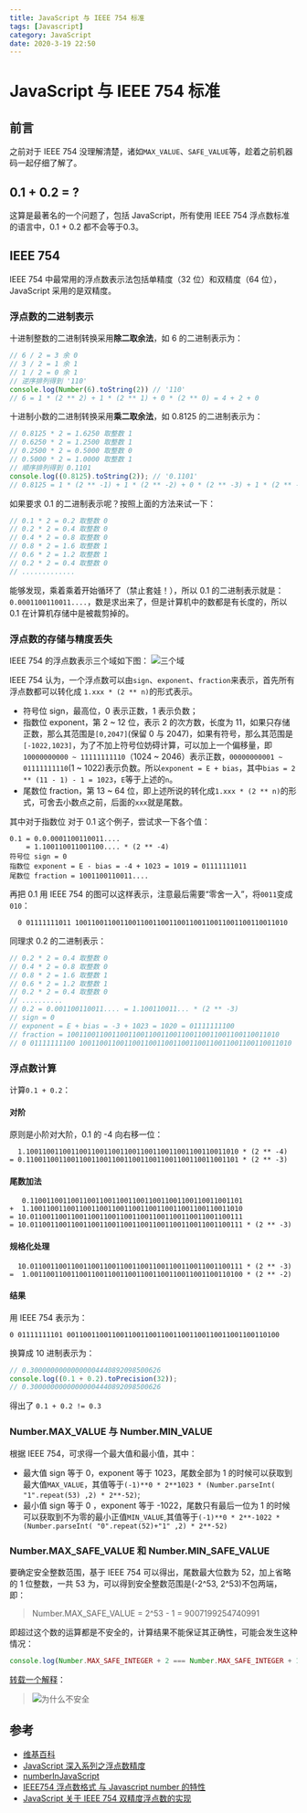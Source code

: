 ```yaml
---
title: JavaScript 与 IEEE 754 标准
tags: [Javascript]
category: JavaScript
date: 2020-3-19 22:50
---
```

# JavaScript 与 IEEE 754 标准

## 前言
之前对于 IEEE 754 没理解清楚，诸如`MAX_VALUE`、`SAFE_VALUE`等，趁着之前机器码一起仔细了解了。

## 0.1 + 0.2 = ?
这算是最著名的一个问题了，包括 JavaScript，所有使用 IEEE 754 浮点数标准的语言中，0.1 + 0.2 都不会等于0.3。

## IEEE 754
IEEE 754 中最常用的浮点数表示法包括单精度（32 位）和双精度（64 位），JavaScript 采用的是双精度。

### 浮点数的二进制表示
十进制整数的二进制转换采用**除二取余法**，如 6 的二进制表示为：
```javascript
// 6 / 2 = 3 余 0
// 3 / 2 = 1 余 1
// 1 / 2 = 0 余 1
// 逆序排列得到 '110'
console.log(Number(6).toString(2)) // '110'
// 6 = 1 * (2 ** 2) + 1 * (2 ** 1) + 0 * (2 ** 0) = 4 + 2 + 0
```
十进制小数的二进制转换采用**乘二取余法**，如 0.8125 的二进制表示为：
```javascript
// 0.8125 * 2 = 1.6250 取整数 1
// 0.6250 * 2 = 1.2500 取整数 1
// 0.2500 * 2 = 0.5000 取整数 0
// 0.5000 * 2 = 1.0000 取整数 1
// 顺序排列得到 0.1101
console.log((0.8125).toString(2)); // '0.1101'
// 0.8125 = 1 * (2 ** -1) + 1 * (2 ** -2) + 0 * (2 ** -3) + 1 * (2 ** -4)
```

如果要求 0.1 的二进制表示呢？按照上面的方法来试一下：
```javascript
// 0.1 * 2 = 0.2 取整数 0
// 0.2 * 2 = 0.4 取整数 0
// 0.4 * 2 = 0.8 取整数 0
// 0.8 * 2 = 1.6 取整数 1
// 0.6 * 2 = 1.2 取整数 1
// 0.2 * 2 = 0.4 取整数 0
// .............
```
能够发现，乘着乘着开始循环了（禁止套娃！），所以 0.1 的二进制表示就是：`0.0001100110011....`，数是求出来了，但是计算机中的数都是有长度的，所以 0.1 在计算机存储中是被裁剪掉的。

### 浮点数的存储与精度丢失
IEEE 754 的浮点数表示三个域如下图：
![三个域](https://static.gongfangwen.com/2020-03-19-2880px-General_floating_point_frac.svg.png)

IEEE 754 认为，一个浮点数可以由`sign`、`exponent`、`fraction`来表示，首先所有浮点数都可以转化成 `1.xxx * (2 ** n)`的形式表示。
 - 符号位 sign，最高位，0 表示正数，1 表示负数；
 - 指数位 exponent，第 2 ~ 12 位，表示 2 的次方数，长度为 11，如果只存储正数，那么其范围是`[0,2047]`(保留 0 与 2047)，如果有符号，那么其范围是`[-1022,1023]`，为了不加上符号位妨碍计算，可以加上一个偏移量，即 `10000000000 ~ 11111111110`（1024 ~ 2046）表示正数，`00000000001 ~ 01111111110`(1 ~ 1022)表示负数。所以`exponent = E + bias`，其中`bias = 2 ** (11 - 1) - 1 = 1023`，`E`等于上述的`n`。
 - 尾数位 fraction，第 13 ~ 64 位，即上述所说的转化成`1.xxx * (2 ** n)`的形式，可舍去小数点之前，后面的`xxx`就是尾数。

其中对于指数位
对于 0.1 这个例子，尝试求一下各个值：
```
0.1 = 0.0.0001100110011....
    = 1.100110011001100.... * (2 ** -4)
符号位 sign = 0
指数位 exponent = E - bias = -4 + 1023 = 1019 = 01111111011
尾数位 fraction = 1001100110011....
```
再把 0.1 用 IEEE 754 的图可以这样表示，注意最后需要“零舍一入”，将`0011`变成`010`：
```
  0 01111111011 1001100110011001100110011001100110011001100110011010
```
同理求 0.2 的二进制表示：
```javascript
// 0.2 * 2 = 0.4 取整数 0
// 0.4 * 2 = 0.8 取整数 0
// 0.8 * 2 = 1.6 取整数 1
// 0.6 * 2 = 1.2 取整数 1
// 0.2 * 2 = 0.4 取整数 0
// ..........
// 0.2 = 0.001100110011.... = 1.100110011... * (2 ** -3)
// sign = 0
// exponent = E + bias = -3 + 1023 = 1020 = 01111111100
// fraction = 1001100110011001100110011001100110011001100110011010
// 0 01111111100 1001100110011001100110011001100110011001100110011010
```

### 浮点数计算
计算`0.1 + 0.2`：
#### 对阶
原则是小阶对大阶，0.1 的 -4 向右移一位：
```
  1.1001100110011001100110011001100110011001100110011010 * (2 ** -4)
= 0.1100110011001100110011001100110011001100110011001101 * (2 ** -3)
```
#### 尾数加法
```
   0.1100110011001100110011001100110011001100110011001101
+  1.1001100110011001100110011001100110011001100110011010
= 10.0110011001100110011001100110011001100110011001100111
= 10.0110011001100110011001100110011001100110011001100111 * (2 ** -3)
```
#### 规格化处理
```
  10.0110011001100110011001100110011001100110011001100111 * (2 ** -3)
=  1.0011001100110011001100110011001100110011001100110100 * (2 ** -2)
```
#### 结果
用 IEEE 754 表示为：
```
0 01111111101 0011001100110011001100110011001100110011001100110100
```
换算成 10 进制表示为：
```javascript
// 0.30000000000000004440892098500626
console.log((0.1 + 0.2).toPrecision(32));
// 0.30000000000000004440892098500626
```

得出了 `0.1 + 0.2 != 0.3`

### Number.MAX_VALUE 与 Number.MIN_VALUE
根据 IEEE 754，可求得一个最大值和最小值，其中：
- 最大值 sign 等于 0，exponent 等于 1023，尾数全部为 1 的时候可以获取到最大值`MAX_VALUE`，其值等于`(-1)**0 * 2**1023 * (Number.parseInt( "1".repeat(53) ,2) * 2**-52)`;
- 最小值 sign 等于 0 ，exponent 等于 -1022，尾数只有最后一位为 1 的时候可以获取到不为零的最小正值`MIN_VALUE`,其值等于`(-1)**0 * 2**-1022 * (Number.parseInt( "0".repeat(52)+"1" ,2) * 2**-52)`

### Number.MAX_SAFE_VALUE 和 Number.MIN_SAFE_VALUE
要确定安全整数范围，基于 IEEE 754 可以得出，尾数最大位数为 52，加上省略的 1 位整数，一共 53 为，可以得到安全整数范围是(-2^53, 2^53)不包两端，即：
> Number.MAX_SAFE_VALUE = 2^53 - 1 = 9007199254740991


即超过这个数的运算都是不安全的，计算结果不能保证其正确性，可能会发生这种情况：
```javascript
console.log(Number.MAX_SAFE_INTEGER + 2 === Number.MAX_SAFE_INTEGER + 1); // true
```
[转载一个解释]()：
> ![为什么不安全](https://static.gongfangwen.com/2020-03-19-15846295776451.jpg)



## 参考
- [维基百科](https://zh.wikipedia.org/wiki/IEEE_754)
- [JavaScript 深入系列之浮点数精度](https://zhuanlan.zhihu.com/p/113493572)
- [numberInJavaScript](http://www.yangshengdonghome.com/2016/06/19/numberInJavaScript/)
- [IEEE754 浮点数格式 与 Javascript number 的特性](https://segmentfault.com/a/1190000008268668)
- [JavaScript 关于 IEEE 754 双精度浮点数的实现](https://blog.windstone.cc/front-end/js/data-structure/number/js-number-implementation.html)